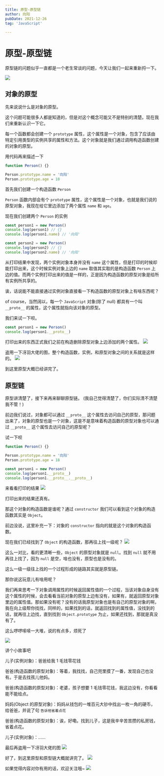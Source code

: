```yaml
---
title: 原型-原型链
author: 向阳
pubDate: 2021-12-26
tag: 'JavaScript'
 
---
```


# 原型-原型链

原型链的问题似乎一直都是一个老生常谈的问题，今天让我们一起来重新捋一下。

![](https://files.mdnice.com/user/17954/4ac88712-1e56-4ec2-b62f-970e5042fd3c.png)

## 对象的原型

先来说说什么是对象的原型。

这个问题可能很多人都是知道的，但是对这个概念可能又不是特别的清楚。现在我们来重新认识一下它。

每一个函数都会创建一个 `prototype` 属性，这个属性是一个对象，包含了应该由特定引用类型的实例共享的属性和方法。这个对象就是我们通过调用构造函数创建的对象的原型。

用代码再来描述一下

```javascript
function Person() {}

Person.prototype.name = '向阳'
Person.prototype.age = 18
```

首先我们创建一个构造函数 `Person`

`Person` 函数内部会有个 `prototype` 属性，这个属性是一个对象，也就是我们说的原型对象，我现在给它里边添加了两个属性 `name` 和 `age`。

现在我们创建两个 `Person` 的实例

```javascript
const person1 = new Person()
console.log(person1) // {}
console.log(person1.name) // '向阳'

const person2 = new Person()
console.log(person2) // {}
console.log(person2.name) // '向阳'
```

从打印结果中发现，两个实例对象本身并没有 `name` 这个属性，但是打印的时候却能打印出来，这个时候实例对象上边的 `name` 取值其实取的是构造函数 `Person` 上边的值。而两个实例打印出来的值是一样的，正是因为构造函数的原型对象是给所有实例所共享的。

诶，话说能不能直接通过实例对象直接看一下构造函数的原型对象上有啥东西呢？

of course，当然阔以，每一个 `JavaScript` 对象(除了 null) 都具有一个叫 `__proto__` 的属性，这个属性就指向该对象的原型。

我们来试一下呗。

```javascript
const person1 = new Person()
console.log(person1.__proto__)
```

打印出来的东西正式我们之前在构造删除原型对象上边添加的两个属性。
![](https://files.mdnice.com/user/17954/3dc2e45a-99fd-439e-8441-eef9724466b4.png)

盗用一下冴羽大佬的图，整个构造函数，实例，和原型对象之间的关系就是这样的。
![](https://files.mdnice.com/user/17954/681a8d3d-e682-42ef-b638-b160e4969e13.png)

到这里原型大概已经讲完了。

## 原型链

原型讲清楚了，接下来再来聊聊原型链。
(我自己觉得清楚了，你们实际清不清楚我不管！)

前边我们说过，对象都可以通过 `__proto__` 这个属性去访问自己的原型，那问题出来了，对象的原型也是一个对象，这是不是意味着构造函数的原型对象也可以通过 `__proto__` 这个属性去访问自己的原型呢？

试一下呗

```javascript
function Person() {}

Person.prototype.name = '向阳'
Person.prototype.age = 18

const person1 = new Person()
console.log(person1.__proto__)
console.log(person1.__proto__.__proto__)
```

来看看打印的结果
![](https://files.mdnice.com/user/17954/afbb3688-615e-4b72-8268-18cbf0856d77.png)

打印出来的结果还真有。

那这个对象的构造函数是谁呢？通过 `constructor` 我们可以看到这个对象的构造函数其实是 `Object`。

前边没说，这里补充一下：对象的 `constructor` 指向的就是这个对象的构造函数。

现在我们已经找到了 `Object` 的构造函数，那再往上找一级呢？
![](https://files.mdnice.com/user/17954/6aebfcd7-be7e-4e5d-8dd8-b3a9e6c83571.png)

这么一对比，看的更清晰一些，`Object` 的原型对象就是 `null`。找到 `null` 就不用再往上找了，因为 `null` 是空，啥也没有，原型也是没有的。

这么一级一级往上找的一个过程形成的链路其实就是原型链。

那你说这玩意儿有啥用呢？

我们再来思考一下对象调用属性的时候返回属性值的一个过程，当该对象自身没有这个属性的时候，会去看看当前对象的原型上边有没有，如果有，就返回原型对象里边的属性值。那如果没有呢？没有的话我原型对象也是有自己的原型对象的啊，我在向上级帮你找找，同样的，如果找到的话，就返回找到的属性值，没找到的话，就再往上边找，直到找到 `Object.prototype` 为止，如果还找到，那就是真没有了。

这么啰啰嗦嗦一大堆，说的有点多，烦死了

![](https://files.mdnice.com/user/17954/5c795063-4148-4617-97af-dcabd67c0fb2.png)

讲个小故事吧

儿子(实例对象)：爸爸给我 1 毛钱零花钱

爸爸(构造函数的原型对象)：等着，我找找，自己兜里摸了一番，发现自己也没有。于是去找孩儿他妈。

爸爸(构造函数的原型对象)：老婆，孩子想要 1 毛钱零花钱，我这边没有，你看看能不能给点。

妈妈(Object 的原型对象)：妈妈从钱包的一堆百元大钞中找出一枚一角的硬币，给爸爸，并说了句 `告诉他省着点花`

爸爸(构造函数的原型对象)：诶，好嘞。找到儿子，这是我辛辛苦苦攒的私房钱，省着点花。

儿子(实例对象)：……

最后再盗用一下冴羽大佬的图
![](https://files.mdnice.com/user/17954/7cad688a-fa8a-4c46-a951-81def5c54044.png)

好了，到这里原型和原型链大概就讲完了。
![](https://files.mdnice.com/user/17954/de44b0ae-dfa0-47aa-a965-e8aba9c3688b.png)

如果觉得内容对你有用的话，欢迎关注哦~
![](https://img.soogif.com/5HkHKKxGJ6ZmhQ7c8nLYOE9jfEXDpqp4.gif?scope=mdnice)
